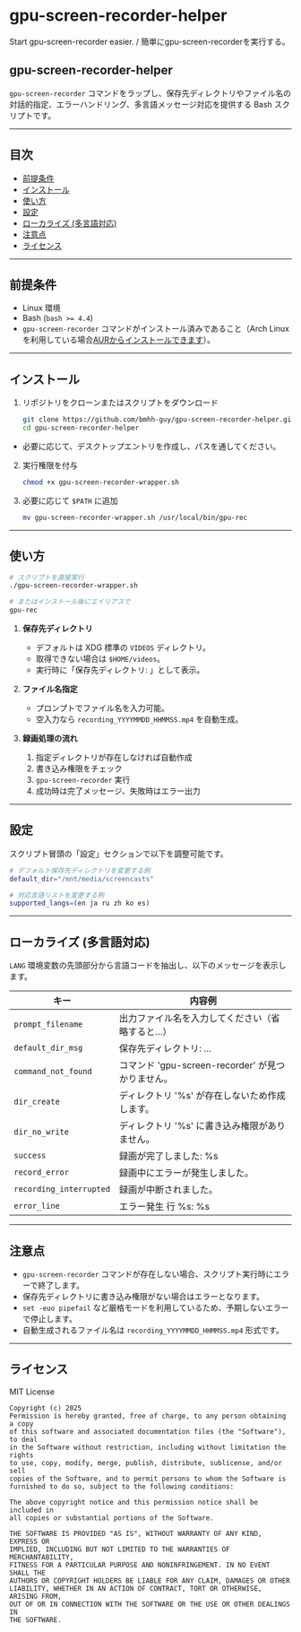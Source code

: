 # gpu-screen-recorder-helper
Start gpu-screen-recorder easier. / 簡単にgpu-screen-recorderを実行する。

## gpu-screen-recorder-helper

`gpu-screen-recorder` コマンドをラップし、保存先ディレクトリやファイル名の対話的指定、エラーハンドリング、多言語メッセージ対応を提供する Bash スクリプトです。

---

## 目次

- [前提条件](#前提条件)  
- [インストール](#インストール)  
- [使い方](#使い方)  
- [設定](#設定)  
- [ローカライズ (多言語対応)](#ローカライズ-多言語対応)  
- [注意点](#注意点)  
- [ライセンス](#ライセンス)  

---

## 前提条件

- Linux 環境  
- Bash (`bash >= 4.4`)  
- `gpu-screen-recorder` コマンドがインストール済みであること（Arch Linuxを利用している場合[AURからインストールできます](https://aur.archlinux.org/packages/gpu-screen-recorder)）。  

---

## インストール

1. リポジトリをクローンまたはスクリプトをダウンロード  
   ```bash
   git clone https://github.com/bmhh-guy/gpu-screen-recorder-helper.git
   cd gpu-screen-recorder-helper
   ```
- 必要に応じて、デスクトップエントリを作成し、パスを通してください。

2. 実行権限を付与  
   ```bash
   chmod +x gpu-screen-recorder-wrapper.sh
   ```

3. 必要に応じて `$PATH` に追加  
   ```bash
   mv gpu-screen-recorder-wrapper.sh /usr/local/bin/gpu-rec
   ```

---

## 使い方

```bash
# スクリプトを直接実行
./gpu-screen-recorder-wrapper.sh

# またはインストール後にエイリアスで
gpu-rec
```

1. **保存先ディレクトリ**  
   - デフォルトは XDG 標準の `VIDEOS` ディレクトリ。  
   - 取得できない場合は `$HOME/videos`。  
   - 実行時に「保存先ディレクトリ: 」として表示。

2. **ファイル名指定**  
   - プロンプトでファイル名を入力可能。  
   - 空入力なら `recording_YYYYMMDD_HHMMSS.mp4` を自動生成。

3. **録画処理の流れ**  
   1. 指定ディレクトリが存在しなければ自動作成  
   2. 書き込み権限をチェック  
   3. `gpu-screen-recorder` 実行  
   4. 成功時は完了メッセージ、失敗時はエラー出力

---

## 設定

スクリプト冒頭の「設定」セクションで以下を調整可能です。

```bash
# デフォルト保存先ディレクトリを変更する例
default_dir="/mnt/media/screencasts"

# 対応言語リストを変更する例
supported_langs=(en ja ru zh ko es)
```

---

## ローカライズ (多言語対応)

`LANG` 環境変数の先頭部分から言語コードを抽出し、以下のメッセージを表示します。

| キー                       | 内容例                                           |
|----------------------------|--------------------------------------------------|
| `prompt_filename`          | 出力ファイル名を入力してください（省略すると…）  |
| `default_dir_msg`          | 保存先ディレクトリ: ...                          |
| `command_not_found`        | コマンド 'gpu-screen-recorder' が見つかりません。|
| `dir_create`               | ディレクトリ '%s' が存在しないため作成します。    |
| `dir_no_write`             | ディレクトリ '%s' に書き込み権限がありません。    |
| `success`                  | 録画が完了しました: %s                            |
| `record_error`             | 録画中にエラーが発生しました。                   |
| `recording_interrupted`    | 録画が中断されました。                           |
| `error_line`               | エラー発生 行 %s: %s                             |

---

## 注意点

- `gpu-screen-recorder` コマンドが存在しない場合、スクリプト実行時にエラーで終了します。  
- 保存先ディレクトリに書き込み権限がない場合はエラーとなります。  
- `set -euo pipefail` など厳格モードを利用しているため、予期しないエラーで停止します。  
- 自動生成されるファイル名は `recording_YYYYMMDD_HHMMSS.mp4` 形式です。

---

## ライセンス

MIT License  

```
Copyright (c) 2025
Permission is hereby granted, free of charge, to any person obtaining a copy
of this software and associated documentation files (the "Software"), to deal
in the Software without restriction, including without limitation the rights
to use, copy, modify, merge, publish, distribute, sublicense, and/or sell
copies of the Software, and to permit persons to whom the Software is
furnished to do so, subject to the following conditions:
  
The above copyright notice and this permission notice shall be included in
all copies or substantial portions of the Software.
  
THE SOFTWARE IS PROVIDED "AS IS", WITHOUT WARRANTY OF ANY KIND, EXPRESS OR
IMPLIED, INCLUDING BUT NOT LIMITED TO THE WARRANTIES OF MERCHANTABILITY,
FITNESS FOR A PARTICULAR PURPOSE AND NONINFRINGEMENT. IN NO EVENT SHALL THE
AUTHORS OR COPYRIGHT HOLDERS BE LIABLE FOR ANY CLAIM, DAMAGES OR OTHER
LIABILITY, WHETHER IN AN ACTION OF CONTRACT, TORT OR OTHERWISE, ARISING FROM,
OUT OF OR IN CONNECTION WITH THE SOFTWARE OR THE USE OR OTHER DEALINGS IN
THE SOFTWARE.
```

